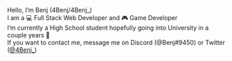 Hello, I’m Benj (4Benj/4Benj_) \
I am a 💻 Full Stack Web Developer and 🎮 Game Developer \
I’m currently a High School student hopefully going into University in a couple years 🤞 \
If you want to contact me, message me on Discord (@Benj#9450) or Twitter ([@4Benj_](https://twitter.com/4Benj_))

<!---
4Benj/4Benj is a ✨ special ✨ repository because its `README.md` (this file) appears on your GitHub profile.
You can click the Preview link to take a look at your changes.
--->
